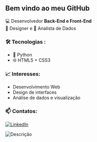 ## Bem vindo ao meu GitHub

💻 Desenvolvedor **Back-End e Front-End**  
🎨 Designer e 🧠 Analista de Dados  

### 🛠️ Tecnologias :
- 🐍 Python
- 🌐 HTML5 + CSS3

### 📈 Interesses:
- Desenvolvimento Web  
- Design de interfaces  
- Análise de dados e visualização   

### 📫 Contatos:
[![LinkedIn](https://img.shields.io/badge/-Felipe%20Campos-blue?style=flat-square&logo=Linkedin&logoColor=white&link=https://br.linkedin.com/in/felipe-campos-583003112)](https://br.linkedin.com/in/felipe-campos-583003112)

<picture>
  <source media="(prefers-color-scheme: dark)" srcset="https://link-para-imagem-dark-mode">
  <source media="(prefers-color-scheme: light)" srcset="https://link-para-imagem-light-mode">
  <img alt="Descrição" src="https://link-padrão-caso-falhe.png">
</picture>
